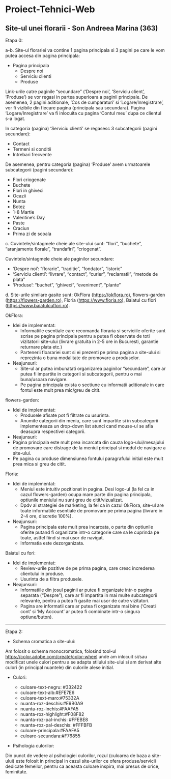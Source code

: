 # Proiect-Tehnici-Web
Site-ul unei florarii - Son Andreea Marina (363)
------------------------------------------------------------------------------------------------------------------------------------------------------------------------------------------------------------------------------
Etapa 0:

a-b. Site-ul florariei va contine 1 pagina principala si 3 pagini pe care le vom putea accesa din pagina principala:
* Pagina principala
  * Despre noi
  * Serviciu clienti
  * Produse

Link-urile catre paginile “secundare” (‘Despre noi’, ‘Serviciu client’, ‘Produse’) se vor regasi in partea superioara a paginii principale. De asemenea, 2 pagini aditionale, ‘Cos de cumparaturi’ si ‘Logare/Inregistrare’, vor fi vizibile din fiecare pagina (principala sau secundara). Pagina ‘Logare/Inregistrare’ va fi inlocuita cu pagina ‘Contul meu’ dupa ce clientul s-a logat.

In categoria (pagina) ‘Serviciu clienti’ se regasesc 3 subcategorii (pagini secundare): 
* Contact
* Termeni si conditii
* Intrebari frecvente

De asemenea, pentru categoria (pagina) ‘Produse’ avem urmatoarele subcategorii (pagini secundare): 
* Flori criogenate
* Buchete
* Flori in ghiveci
* Ocazii
* Nunta 
* Botez
* 1-8 Martie
* Valentine’s Day
* Paste
* Craciun
* Prima zi de scoala
	
c. Cuvintele/sintagmele cheie ale site-ului sunt: “flori”, “buchete”, “aranjamente florale”, “trandafiri”, “criogenat”.
	
Cuvintele/sintagmele cheie ale paginilor secundare:
* ‘Despre noi’: “florarie”, “traditie”, “fondator”, “istoric”
* ‘Serviciu clienti’: “livrare”, “contact”, “curier”, “reclamatii”, “metode de plata”
* ‘Produse’: “buchet”, “ghiveci”, “eveniment”, “plante”

d. Site-urile similare gasite sunt: OkFlora (https://okflora.ro), flowers-garden (https://flowers-garden.ro), Floria (https://www.floria.ro), Baiatul cu flori (https://www.baiatulcuflori.ro).

OkFlora:
* Idei de implementat:
  * Informatiile esentiale care recomanda floraria si serviciile oferite sunt scrise pe pagina principala pentru a putea fi observate de toti vizitatorii site-ului (livrare gratuita in 2-5 ore in Bucuresti, garantie returnare plata etc.)
  * Partenerii floarariei sunt si ei prezenti pe prima pagina a site-ului si reprezinta o buna modalitate de promovare a produselor.
* Neajunsuri:
  * Site-ul ar putea imbunatati organizarea paginilor “secundare”, care ar putea fi impartite in categorii si subcategorii, pentru o mai buna/usoara navigare.
  * Pe pagina principala exista o sectiune cu informatii aditionale in care fontul este mult prea mic/greu de citit.

flowers-garden:
* Idei de implementat:
  * Produsele afisate pot fi filtrate cu usurinta.
  * Anumite categorii din meniu, care sunt impartite si in subcategorii implementeaza un drop-down list atunci cand mouse-ul se afla deasupra respectivei categorii.
 * Neajunsuri:
  * Pagina principala este mult prea incarcata din cauza logo-ului/mesajului de promovare care distrage de la meniul principal si modul de navigare a site-ului.
  * Pe pagina cu produse dimensiunea fontului paragrafului initial este mult prea mica si greu de citit.

Floria:
* Idei de implementat:
  * Meniul este intuitiv pozitionat in pagina. Desi logo-ul (la fel ca in cazul flowers-garden) ocupa mare parte din pagina principala, optiunile meniului nu sunt greu de citit/vizualizat.
  * Dpdv al strategiei de marketing, la fel ca in cazul OkFlora, site-ul are toate informatiile esentiale de promovare pe prima pagina (livrare in 2-4 ore, discretie 100%).
* Neajunsuri:
  * Pagina principala este mult prea incarcata, o parte din optiunile oferite putand fi organizate intr-o categorie care sa le cuprinda pe toate, astfel fiind si mai usor de navigat.
  * Informatia este dezorganizata.

Baiatul cu fori:
* Idei de implementat:
  * Review-urile pozitive de pe prima pagina, care cresc increderea clientului in produse.
  * Usurinta de a filtra produsele. 
* Neajunsuri:
  * Informatiile din josul paginii ar putea fi organizate intr-o pagina separata (“Despre”), care ar fi impartita in mai multe subcategorii relevante, pentru a putea fi gasite mai usor de catre vizitatori.
  * Pagina are informatii care ar putea fi organizate mai bine (‘Creati cont’ si ‘My Account’ ar putea fi combinate intr-o singura optiune/buton).
------------------------------------------------------------------------------------------------------------------------------------------------------------------------------------------------------------------------------
Etapa 2:

* Schema cromatica a site-ului:

Am folosit o schema monocromatica, folosind tool-ul https://color.adobe.com/create/color-wheel unde am inlocuit si/sau modificat unele culori pentru a se adapta stilului site-ului si am derivat alte culori (in principal nuantele) din culorile alese initial. 
* Culori:
  * culoare-text-negru: #332422
  * culoare-text-alb:#EFE7E6
  * culoare-text-maro:#75332A
  * nuanta-roz-deschis:#E9B0A9
  * nuanta-roz-inchis:#FAAFA5
  * nuanta-roz-highlight:#F08F82
  * nuanta-roz-pal-inchis: #FFEBE8
  * nuanta-roz-pal-deschis: #FFFBFB
  * culoare-principala:#FAAFA5
  * culoare-secundara:#F76855
  
* Psihologia culorilor:

Din punct de vedere al psihologiei culorilor, rozul (culoarea de baza a site-ului) este folosit in principal in cazul site-urilor ce ofera produse/servicii dedicate femeilor, pentru ca aceasta culoare inspira, mai presus de orice, feminitate.
